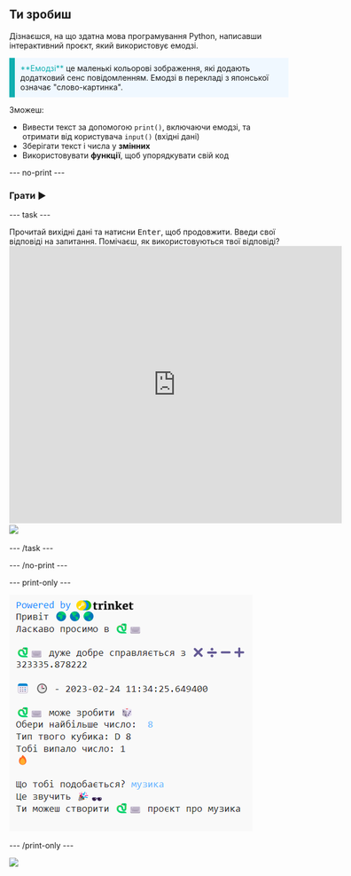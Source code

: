 ## Ти зробиш

Дізнаєшся, на що здатна мова програмування Python, написавши інтерактивний проєкт, який використовує емодзі.

<p style="border-left: solid; border-width:10px; border-color: #0faeb0; background-color: aliceblue; padding: 10px;">
<span style="color: #0faeb0">**Емодзі**</span>  це маленькі кольорові зображення, які додають додатковий сенс повідомленням. Емодзі в перекладі з японської означає "слово-картинка".
</p>

Зможеш:
+ Вивести текст за допомогою `print()`, включаючи емодзі, та отримати від користувача `input()` (вхідні дані)
+ Зберігати текст і числа у **змінних**
+ Використовувати **функції**, щоб упорядкувати свій код

--- no-print ---

### Грати ▶️

--- task ---

<div style="display: flex; flex-wrap: wrap">
<div style="flex-basis: 175px; flex-grow: 1">  
Прочитай вихідні дані та натисни <kbd>Enter</kbd>, щоб продовжити. 
Введи свої відповіді на запитання. Помічаєш, як використовуються твої відповіді?
</div>
<div class="trinket">
  <iframe src="https://trinket.io/embed/python/a54e164ac2?outputOnly=true&start=result" width="600" height="500" frameborder="0" marginwidth="0" marginheight="0" allowfullscreen>
  </iframe>
  <img src="images/hello-final.png">
</div>
</div>

--- /task ---

--- /no-print ---

--- print-only ---

![Завершений проєкт](images/showcase_static.png)

--- /print-only ---

![](http://code.org/api/hour/begin_codeclub_hworld.png)
